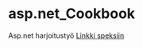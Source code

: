 # asp.net_Cookbook
Asp.net harjoitustyö
[Linkki speksiin](https://github.com/H8404/asp.net_Cookbook/wiki)
